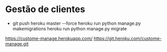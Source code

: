 # Gestão de clientes

- git push heroku master --force
heroku run python manage.py makemigrations
heroku run python manage.py migrate


https://custome-manage.herokuapp.com/
https://git.heroku.com/custome-manage.git